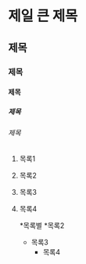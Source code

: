# 제일 큰 제목
## 제목
### 제목
#### 제목
##### 제목
###### 제목


1. 목록1
2. 목록2
4. 목록3
3. 목록4

   *목록별
     *목록2

   - 목록3
     - 목록4
